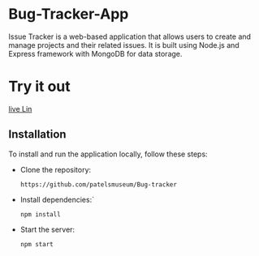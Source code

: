 # Bug-Tracker-App
Issue Tracker is a web-based application that allows users to create and manage projects and their related issues. It is built using Node.js and Express framework with MongoDB for data storage.


# Try it out 
[live Lin](https://issue-tracker-mkql.onrender.com/)


## Installation
To install and run the application locally, follow these steps:

- Clone the repository:

    `https://github.com/patelsmuseum/Bug-tracker`

- Install dependencies:`
    ```
    npm install
    ```
 - Start the server:
 
    `npm start`
